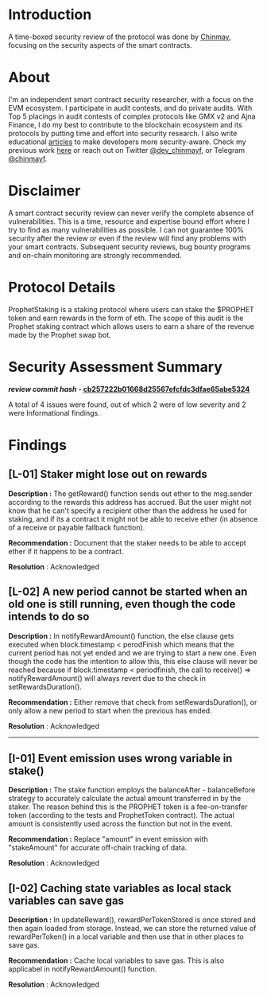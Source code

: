 # Introduction

A time-boxed security review of the protocol was done by [Chinmay](https://twitter.com/dev_chinmayf), focusing on the security aspects of the smart contracts.

# About

I'm an independent smart contract security researcher, with a focus on the EVM ecosystem. I participate in audit contests, and do private audits. With Top 5 placings in audit contests of complex protocols like GMX v2 and Ajna Finance, I do my best to contribute to the blockchain ecosystem and its protocols by putting time and effort into security research. I also write educational [articles](https://medium.com/@chinmayf) to make developers more security-aware. Check my previous work [here](https://github.com/chinmay-farkya) or reach out on Twitter [@dev_chinmayf](https://twitter.com/dev_chinmayf), or Telegram [@chinmayf](https://t.me/chinmayf).

# Disclaimer

A smart contract security review can never verify the complete absence of vulnerabilities. This is a time, resource and expertise bound effort where I try to find as many vulnerabilities as possible. I can not guarantee 100% security after the review or even if the review will find any problems with your smart contracts. Subsequent security reviews, bug bounty programs and on-chain monitoring are strongly recommended.

# Protocol Details

ProphetStaking is a staking protocol where users can stake the $PROPHET token and earn rewards in the form of eth. The scope of this audit is the Prophet staking contract which allows users to earn a share of the revenue made by the Prophet swap bot.

# Security Assessment Summary

**_review commit hash_ - [cb257222b01668d25567efcfdc3dfae65abe5324](https://github.com/leeftk/prophetrevshare/tree/cb257222b01668d25567efcfdc3dfae65abe5324)**

A total of 4 issues were found, out of which 2 were of low severity and 2 were Informational findings.

# Findings

## [L-01] Staker might lose out on rewards

**Description :** The getReward() function sends out ether to the msg.sender according to the rewards this address has accrued. But the user might not know that he can't specify a recipient other than the address he used for staking, and if its a contract it might not be able to receive ether (in absence of a receive or payable fallback function).

**Recommendation :** Document that the staker needs to be able to accept ether if it happens to be a contract.

**Resolution** : Acknowledged

## [L-02] A new period cannot be started when an old one is still running, even though the code intends to do so

**Description :** In notifyRewardAmount() function, the else clause gets executed when block.timestamp < perodFinish which means that the current period has not yet ended and we are trying to start a new one. Even though the code has the intention to allow this, this else clause will never be reached because if block.timestamp < periodfinish, the call to receive() => notifyRewardAmount() will always revert due to the check in setRewardsDuration().

**Recommendation :** Either remove that check from setRewardsDuration(), or only allow a new period to start when the previous has ended.

**Resolution** : Acknowledged

---

## [I-01] Event emission uses wrong variable in stake()

**Description :** The stake function employs the balanceAfter - balanceBefore strategy to accurately calculate the actual amount transferred in by the staker. The reason behind this is the PROPHET token is a fee-on-transfer token (according to the tests and ProphetToken contract). The actual amount is consistently used across the function but not in the event.

**Recommendation :** Replace "amount" in event emission with "stakeAmount" for accurate off-chain tracking of data.

**Resolution** : Acknowledged

## [I-02] Caching state variables as local stack variables can save gas

**Description :** In updateReward(), rewardPerTokenStored is once stored and then again loaded from storage. Instead, we can store the returned value of rewardPerToken() in a local variable and then use that in other places to save gas.

**Recommendation :** Cache local variables to save gas. This is also applicabel in notifyRewardAmount() function.

**Resolution** : Acknowledged
